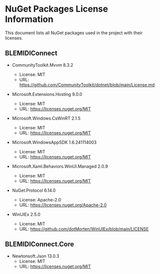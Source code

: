 # NuGet Packages License Information

This document lists all NuGet packages used in the project with their licenses.

## BLEMIDIConnect

- CommunityToolkit.Mvvm 8.3.2
  - License: MIT
  - URL: https://github.com/CommunityToolkit/dotnet/blob/main/License.md

- Microsoft.Extensions.Hosting 9.0.0
  - License: MIT
  - URL: https://licenses.nuget.org/MIT

- Microsoft.Windows.CsWinRT 2.1.5
  - License: MIT
  - URL: https://licenses.nuget.org/MIT

- Microsoft.WindowsAppSDK 1.6.241114003
  - License: MIT
  - URL: https://licenses.nuget.org/MIT

- Microsoft.Xaml.Behaviors.WinUI.Managed 2.0.9
  - License: MIT
  - URL: https://licenses.nuget.org/MIT

- NuGet.Protocol 6.14.0
  - License: Apache-2.0
  - URL: https://licenses.nuget.org/Apache-2.0

- WinUIEx 2.5.0
  - License: MIT
  - URL: https://github.com/dotMorten/WinUIEx/blob/main/LICENSE

## BLEMIDIConnect.Core

- Newtonsoft.Json 13.0.3
  - License: MIT
  - URL: https://licenses.nuget.org/MIT
